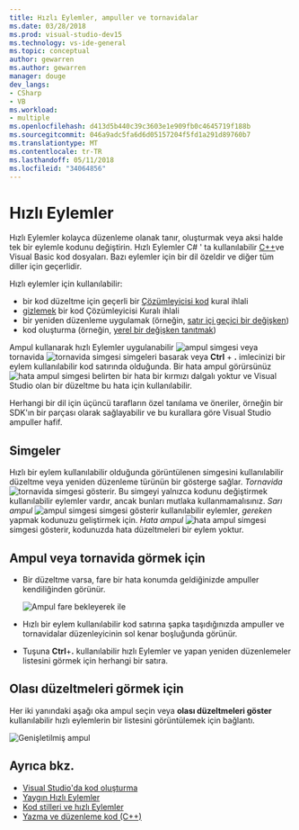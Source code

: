```yaml
---
title: Hızlı Eylemler, ampuller ve tornavidalar
ms.date: 03/28/2018
ms.prod: visual-studio-dev15
ms.technology: vs-ide-general
ms.topic: conceptual
author: gewarren
ms.author: gewarren
manager: douge
dev_langs:
- CSharp
- VB
ms.workload:
- multiple
ms.openlocfilehash: d413d5b440c39c3603e1e909fb0c4645719f188b
ms.sourcegitcommit: 046a9adc5fa6d6d05157204f5fd1a291d89760b7
ms.translationtype: MT
ms.contentlocale: tr-TR
ms.lasthandoff: 05/11/2018
ms.locfileid: "34064856"
---
```

# <a name="quick-actions"></a>Hızlı Eylemler

Hızlı Eylemler kolayca düzenleme olanak tanır, oluşturmak veya aksi halde tek bir eylemle kodunu değiştirin. Hızlı Eylemler C# ' ta kullanılabilir [C++](/cpp/ide/writing-and-refactoring-code-cpp)ve Visual Basic kod dosyaları. Bazı eylemler için bir dil özeldir ve diğer tüm diller için geçerlidir.

Hızlı eylemler için kullanılabilir:

- bir kod düzeltme için geçerli bir [Çözümleyicisi kod](../code-quality/roslyn-analyzers-overview.md) kural ihlali
- [gizlemek](../code-quality/use-roslyn-analyzers.md) bir kod Çözümleyicisi Kuralı ihlali
- bir yeniden düzenleme uygulamak (örneğin, [satır içi geçici bir değişken](../ide/reference/inline-temporary-variable.md))
- kod oluşturma (örneğin, [yerel bir değişken tanıtmak](../ide/reference/introduce-local-variable.md))

Ampul kullanarak hızlı Eylemler uygulanabilir ![ampul simgesi](media/light-bulb-icon.png) veya tornavida ![tornavida simgesi](media/screwdriver-icon.png) simgeleri basarak veya **Ctrl** + **.** imlecinizi bir eylem kullanılabilir kod satırında olduğunda. Bir hata ampul görürsünüz ![hata ampul simgesi](media/error-light-bulb-icon.png) belirten bir hata bir kırmızı dalgalı yoktur ve Visual Studio olan bir düzeltme bu hata için kullanılabilir.

Herhangi bir dil için üçüncü tarafların özel tanılama ve öneriler, örneğin bir SDK'ın bir parçası olarak sağlayabilir ve bu kurallara göre Visual Studio ampuller hafif.

## <a name="icons"></a>Simgeler

Hızlı bir eylem kullanılabilir olduğunda görüntülenen simgesini kullanılabilir düzeltme veya yeniden düzenleme türünün bir gösterge sağlar. *Tornavida* ![tornavida simgesi](media/screwdriver-icon.png) gösterir. Bu simgeyi yalnızca kodunu değiştirmek kullanılabilir eylemler vardır, ancak bunları mutlaka kullanmamalısınız. *Sarı ampul* ![ampul simgesi](media/light-bulb-icon.png) simgesi gösterir kullanılabilir eylemler, *gereken* yapmak kodunuzu geliştirmek için. *Hata ampul* ![hata ampul simgesi](media/error-light-bulb-icon.png) simgesi gösterir, kodunuzda hata düzeltmeleri bir eylem yoktur.

## <a name="to-see-a-light-bulb-or-screwdriver"></a>Ampul veya tornavida görmek için

- Bir düzeltme varsa, fare bir hata konumda geldiğinizde ampuller kendiliğinden görünür.

   ![Ampul fare bekleyerek ile](../ide/media/vs2015_lightbulb_hover.png)

- Hızlı bir eylem kullanılabilir kod satırına şapka taşıdığınızda ampuller ve tornavidalar düzenleyicinin sol kenar boşluğunda görünür.

- Tuşuna **Ctrl**+**.** kullanılabilir hızlı Eylemler ve yapan yeniden düzenlemeler listesini görmek için herhangi bir satıra.

## <a name="to-see-potential-fixes"></a>Olası düzeltmeleri görmek için

Her iki yanındaki aşağı oka ampul seçin veya **olası düzeltmeleri göster** kullanılabilir hızlı eylemlerin bir listesini görüntülemek için bağlantı.

![Genişletilmiş ampul](../ide/media/vs2015_lightbulb_hover_expanded.png)

## <a name="see-also"></a>Ayrıca bkz.

- [Visual Studio'da kod oluşturma](../ide/code-generation-in-visual-studio.md)
- [Yaygın Hızlı Eylemler](../ide/common-quick-actions.md)
- [Kod stilleri ve hızlı Eylemler](../ide/code-styles-and-quick-actions.md)
- [Yazma ve düzenleme kod (C++)](/cpp/ide/writing-and-refactoring-code-cpp)